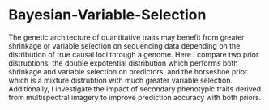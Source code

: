 # Bayesian-Variable-Selection
The genetic architecture of quantitative traits may benefit from greater shrinkage or variable selection on sequencing data depending on the distribution of true causal loci through a genome. Here I compare two prior distrubtions; the double expotential distribution which  performs both shrinkage and variable selection on predictors, and the horseshoe prior which is a mixture distrubtion with much greater variable selection. Additionally, I investigate the impact of secondary phenotypic traits derived from multispectral imagery to improve prediction accuracy with both priors. 
